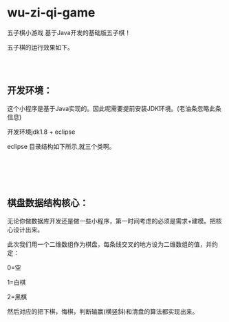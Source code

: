# wu-zi-qi-game
五子棋小游戏
基于Java开发的基础版五子棋！
<p>五子棋的运行效果如下。</p>
<p><img src="https://img2018.cnblogs.com/blog/1590876/201905/1590876-20190528102841828-1891851591.gif" alt="" /></p>
<p>&nbsp;</p>
<h2>开发环境：</h2>
<p>这个小程序是基于Java实现的。因此呢需要提前安装JDK环境。(老油条忽略此条信息)</p>
<p>开发环境jdk1.8 + eclipse</p>
<p>eclipse 目录结构如下所示,就三个类啊。</p>
<p><img src="https://img2018.cnblogs.com/blog/1590876/201905/1590876-20190528103032056-924111687.png" alt="" /></p>
<p>&nbsp;</p>
<p>&nbsp;</p>
<h2>棋盘数据结构核心：</h2>
<p>无论你做数据库开发还是做一些小程序，第一时间考虑的必须是需求+建模。把核心设计出来。</p>
<p>此次我们用一个二维数组作为棋盘，每条线交叉的地方设为二维数组的值，并约定：</p>
<p>0=空</p>
<p>1=白棋</p>
<p>2=黑棋</p>
<p>然后对应的把下棋，悔棋，判断输赢(横竖斜)和清盘的算法都实现出来。</p>
